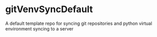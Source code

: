 # gitVenvSyncDefault
A default template repo for syncing git repositories and python virtual environment syncing to a server
